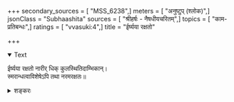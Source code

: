 +++
secondary_sources = [ "MSS_6238",]
meters = [ "अनुष्टुप् (श्लोक)",]
jsonClass = "Subhaashita"
sources = [ "श्रीहर्षः - नैषधीयचरितम्",]
topics = [ "काम-प्रतिबन्धः",]
ratings = [ "vvasuki:4",]
title = "ईर्ष्यया रक्षतो"

+++

<details open><summary>Text</summary>

ईर्ष्यया रक्षतो नारीर् धिक् कुलस्थितिदाम्भिकान्।  
स्मरान्धत्वाविशेषेऽपि तथा नरमरक्षतः॥
</details>



<details><summary>शङ्करः</summary>

Though men and women can equally be blinded by love, people behave hypocritically when they must safeguard family honor. Overcome with jealousy, they restrict the freedom of women but not of men. Fie upon such hypocrites.
</details>
